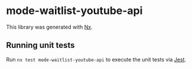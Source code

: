 # mode-waitlist-youtube-api

This library was generated with [Nx](https://nx.dev).

## Running unit tests

Run `nx test mode-waitlist-youtube-api` to execute the unit tests via [Jest](https://jestjs.io).
